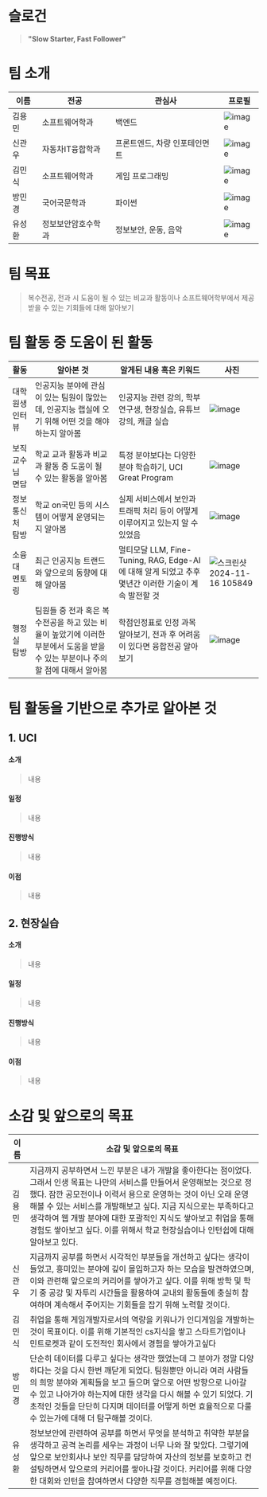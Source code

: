 # 슬로건

> **"Slow Starter, Fast Follower"**  

# 팀 소개

| **이름** | **전공** | **관심사** | **프로필** |  
| --- | --- | --- | --- |  
| 김용민 | 소프트웨어학과 | 백엔드 | ![image](https://github.com/user-attachments/assets/a1e6f94e-0296-4450-b51c-d6e96f978332) |  
| 신관우 | 자동차IT융합학과 | 프론트엔드, 차량 인포테인먼트 | ![image](https://github.com/user-attachments/assets/af2d7277-58bd-4bef-97f2-6e299cc36369) |  
| 김민식 | 소프트웨어학과 | 게임 프로그래밍 | ![image](https://github.com/user-attachments/assets/ba2df5e6-e862-41af-a6e0-154a8f665656) |  
| 방민경 | 국어국문학과 | 파이썬 | ![image](https://github.com/user-attachments/assets/79d63c45-667e-4992-a9be-f12448601436) |  
| 유성환 | 정보보안암호수학과 | 정보보안, 운동, 음악 | ![image](https://github.com/user-attachments/assets/61c4a73a-fcf1-4a64-af70-af4e6afcadbe) |  

# 팀 목표
> 복수전공, 전과 시 도움이 될 수 있는 비교과 활동이나 소프트웨어학부에서 제공받을 수 있는 기회들에 대해 알아보기

# 팀 활동 중 도움이 된 활동
| **활동** | **알아본 것** | **알게된 내용 혹은 키워드** | **사진** | 
| --- | --- | --- | --- | 
| 대학원생 인터뷰 | 인공지능 분야에 관심이 있는 팀원이 많았는데, 인공지능 랩실에 오기 위해 어떤 것을 해야하는지 알아봄 | 인공지능 관련 강의, 학부연구생, 현장실습, 유튜브 강의, 캐글 실습 | ![image](https://github.com/user-attachments/assets/eed61b1f-8a66-4f0e-9f12-28a93c91de94) | 
| 보직 교수님 면담 | 학교 교과 활동과 비교과 활동 중 도움이 될 수 있는 활동을 알아봄 | 특정 분야보다는 다양한 분야 학습하기, UCI Great Program | ![image](https://github.com/user-attachments/assets/3bc3510f-be8f-4fe3-b2ed-50f2cfd8a0e5) |
| 정보통신처 탐방 | 학교 on국민 등의 시스템이 어떻게 운영되는지 알아봄 | 실제 서비스에서 보안과 트래픽 처리 등이 어떻게 이루어지고 있는지 알 수 있었음 | ![image](https://github.com/user-attachments/assets/b13caca7-74a2-4e45-8f8e-ef7d5c79df09) |
| 소융대 멘토링 | 최근 인공지능 트랜드와 앞으로의 동향에 대해 알아봄 | 멀티모달 LLM, Fine-Tuning, RAG, Edge-AI에 대해 알게 되었고 추후 몇년간 이러한 기술이 계속 발전할 것 | ![스크린샷 2024-11-16 105849](https://github.com/user-attachments/assets/e9973594-802f-4083-bf24-106de361846d) |
| 행정실 탐방 | 팀원들 중 전과 혹은 복수전공을 하고 있는 비율이 높았기에 이러한 부분에서 도움을 받을 수 있는 부분이나 주의할 점에 대해서 알아봄 | 학점인정표로 인정 과목 알아보기, 전과 후 어려움이 있다면 융합전공 알아보기 | ![image](https://github.com/user-attachments/assets/5e542138-f81c-4fb7-a705-3a90974ab2cc) |

# 팀 활동을 기반으로 추가로 알아본 것
## 1. UCI
#### **소개**  
> 내용
#### **일정**  
> 내용  
#### **진행방식**  
> 내용  
#### **이점**  
> 내용  
## 2. 현장실습  
#### **소개**  
> 내용
#### **일정**  
> 내용  
#### **진행방식**  
> 내용  
#### **이점**  
> 내용  
# 소감 및 앞으로의 목표
| **이름** | **소감 및 앞으로의 목표** |
| --- | --- |
| 김용민 | 지금까지 공부하면서 느낀 부분은 내가 개발을 좋아한다는 점이었다. 그래서 인생 목표는 나만의 서비스를 만들어서 운영해보는 것으로 정했다. 잠깐 공모전이나 이력서 용으로 운영하는 것이 아닌 오래 운영해볼 수 있는 서비스를 개발해보고 싶다. 지금 지식으로는 부족하다고 생각하여 웹 개발 분야에 대한 포괄적인 지식도 쌓아보고 취업을 통해 경험도 쌓아보고 싶다. 이를 위해서 학교 현장실습이나 인턴쉽에 대해 알아보고 있다. |  
| 신관우 | 지금까지 공부를 하면서 시각적인 부분들을 개선하고 싶다는 생각이 들었고, 흥미있는 분야에 깊이 몰입하고자 하는 모습을 발견하였으며, 이와 관련해 앞으로의 커리어를 쌓아가고 싶다. 이를 위해 방학 및 학기 중 공강 및 자투리 시간들을 활용하여 교내외 활동들에 충실히 참여하며 계속해서 주어지는 기회들을 잡기 위해 노력할 것이다. |  
| 김민식 | 취업을 통해 게임개발자로서의 역량을 키워나가 인디게임을 개발하는것이 목표이다. 이를 위해 기본적인 cs지식을 쌓고 스타트기업이나 민트로켓과 같이 도전적인 회사에서 경험을 쌓아가고싶다 |  
| 방민경 | 단순히 데이터를 다루고 싶다는 생각만 했었는데 그 분야가 정말 다양하다는 것을 다시 한번 깨닫게 되었다. 팀원뿐만 아니라 여러 사람들의 희망 분야와 계획들을 보고 들으며 앞으로 어떤 방향으로 나아갈 수 있고 나아가야 하는지에 대한 생각을 다시 해볼 수 있기 되었다. 기초적인 것들을 단단히 다지며 데이터를 어떻게 하면 효율적으로 다룰 수 있는가에 대해 더 탐구해볼 것이다. |  
| 유성환 | 정보보안에 관련하여 공부를 하면서 무엇을 분석하고 취약한 부분을 생각하고 공격 논리를 세우는 과정이 너무 나와 잘 맞았다. 그렇기에 앞으로 보안회사나 보안 직무를 담당하여 자산의 정보를 보호하고 컨설팅하면서 앞으로의 커리어를 쌓아나갈 것이다. 커리어를 위해 다양한 대회와 인턴을 참여하면서 다양한 직무를 경험해볼 예정이다. |  
